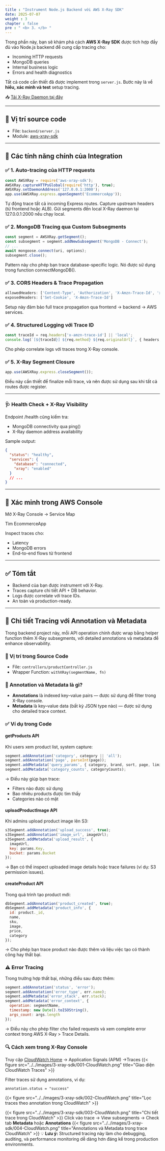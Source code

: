 ```yaml
---
title : "Instrument Node.js Backend với AWS X-Ray SDK"
date: 2025-07-07
weight : 3
chapter : false
pre : " <b> 3. </b> "
---
```


Trong phần này, bạn sẽ khám phá cách **AWS X-Ray SDK** được tích hợp đầy đủ vào Node.js backend để cung cấp tracing cho:

- Incoming HTTP requests
- MongoDB queries
- Internal business logic
- Errors and health diagnostics

Tất cả code cần thiết đã được implement trong `server.js`. Bước này là về **hiểu, xác minh và test** setup tracing.

📥 [Tải X-Ray Daemon tại đây](https://docs.aws.amazon.com/xray/latest/devguide/xray-daemon.html)

---

## 📂 Vị trí source code

- File: `backend/server.js`
- Module: [aws-xray-sdk](https://www.npmjs.com/package/aws-xray-sdk)

---

## 🧠 Các tính năng chính của Integration

### ✅ 1. Auto-tracing của HTTP requests

```js
const AWSXRay = require('aws-xray-sdk');
AWSXRay.captureHTTPsGlobal(require('http'), true);
AWSXRay.setDaemonAddress('127.0.0.1:2000');
app.use(AWSXRay.express.openSegment('EcommerceApp'));
```
Tự động trace tất cả incoming Express routes.
Capture upstream headers (từ frontend hoặc ALB).
Gửi segments đến local X-Ray daemon tại 127.0.0.1:2000 nếu chạy local.

### ✅ 2. MongoDB Tracing qua Custom Subsegments

```js
const segment = AWSXRay.getSegment();
const subsegment = segment.addNewSubsegment('MongoDB - Connect');
// ...
await mongoose.connect(uri, options);
subsegment.close();
```
Pattern này cho phép bạn trace database-specific logic. Nó được sử dụng trong function connectMongoDB().

### ✅ 3. CORS Headers & Trace Propagation

```js
allowedHeaders: ['Content-Type', 'Authorization', 'X-Amzn-Trace-Id', 'x-amz-security-token'],
exposedHeaders: ['Set-Cookie', 'X-Amzn-Trace-Id']
```
Setup này đảm bảo full trace propagation qua frontend → backend → AWS services.

### ✅ 4. Structured Logging với Trace ID

```js
const traceId = req.headers['x-amzn-trace-id'] || 'local';
console.log(`[${traceId}] ${req.method} ${req.originalUrl}`, { headers, body });
```
Cho phép correlate logs với traces trong X-Ray console.

### ✅ 5. X-Ray Segment Closure

```js
app.use(AWSXRay.express.closeSegment());
```
Điều này cần thiết để finalize mỗi trace, và nên được sử dụng sau khi tất cả routes được register.

---

### 🩺 Health Check + X-Ray Visibility
Endpoint /health cũng kiểm tra:

- MongoDB connectivity qua ping()
- X-Ray daemon address availability

Sample output:

```json
{
  "status": "healthy",
  "services": {
    "database": "connected",
    "xray": "enabled"
  }
  // ...
}
```

---

## 🧪 Xác minh trong AWS Console
Mở X-Ray Console → Service Map

Tìm EcommerceApp

Inspect traces cho:

- Latency
- MongoDB errors
- End-to-end flows từ frontend

---

## ✅ Tóm tắt
- Backend của bạn được instrument với X-Ray.
- Traces capture chi tiết API + DB behavior.
- Logs được correlate với trace IDs.
- An toàn và production-ready.

---

## 🎯 Chi tiết Tracing với Annotation và Metadata
Trong backend project này, mỗi API operation chính được wrap bằng helper function thêm X-Ray subsegments, với detailed annotations và metadata để enhance observability.

### 📍 Vị trí trong Source Code
- File: `controllers/productController.js`
- Wrapper Function: `withXRay(segmentName, fn)`

### 🧩 Annotation và Metadata là gì?
- **Annotations** là indexed key–value pairs — được sử dụng để filter trong X-Ray console.
- **Metadata** là key–value data (bất kỳ JSON type nào) — được sử dụng cho detailed trace context.

### ✅ Ví dụ trong Code
#### getProducts API
Khi users xem product list, system capture:

```js
segment.addAnnotation('category', category || 'all');
segment.addAnnotation('page', parseInt(page));
segment.addMetadata('query_params', { category, brand, sort, page, limit });
segment.addMetadata('category_counts', categoryCounts);
```
→ Điều này giúp bạn trace:
- Filters nào được sử dụng
- Bao nhiêu products được tìm thấy
- Categories nào có mặt

#### uploadProductImage API
Khi admins upload product image lên S3:

```js
s3Segment.addAnnotation('upload_success', true);
s3Segment.addAnnotation('image_url', imageUrl);
s3Segment.addMetadata('upload_result', {
  imageUrl,
  key: params.Key,
  bucket: params.Bucket
});
```
→ Bạn có thể inspect uploaded image details hoặc trace failures (ví dụ: S3 permission issues).

#### createProduct API
Trong quá trình tạo product mới:

```js
dbSegment.addAnnotation('product_created', true);
dbSegment.addMetadata('product_info', {
  id: product._id,
  name,
  sku,
  image,
  price,
  category
});
```
→ Cho phép bạn trace product nào được thêm và liệu việc tạo có thành công hay thất bại.

### ⚠️ Error Tracing
Trong trường hợp thất bại, những điều sau được thêm:

```js
segment.addAnnotation('status', 'error');
segment.addAnnotation('error_type', err.name);
segment.addMetadata('error_stack', err.stack);
segment.addMetadata('error_context', {
  operation: segmentName,
  timestamp: new Date().toISOString(),
  args_count: args.length
});
```
→ Điều này cho phép filter cho failed requests và xem complete error context trong AWS X-Ray > Trace Details.

### 🔍 Cách xem trong X-Ray Console
Truy cập [CloudWatch Home](https://console.aws.amazon.com/cloudwatch/home) → Application Signals (APM) →Traces
{{< figure src="../../images/3-xray-sdk/001-CloudWatch.png" title="Giao diện CloudWatch Traces" >}}

Filter traces sử dụng annotations, ví dụ:

```
annotation.status = "success"
```
{{< figure src="../../images/3-xray-sdk/002-CloudWatch.png" title="Lọc traces theo annotation trong CloudWatch" >}}

{{< figure src="../../images/3-xray-sdk/003-CloudWatch.png" title="Chi tiết trace trong CloudWatch" >}}
Click vào trace → View subsegments → Check tab **Metadata** hoặc **Annotations**
{{< figure src="../../images/3-xray-sdk/004-CloudWatch.png" title="Annotations và Metadata trong trace CloudWatch" >}}
💡 **Lưu ý:** Structured tracing này làm cho debugging, auditing, và performance monitoring dễ dàng hơn đáng kể trong production environments.